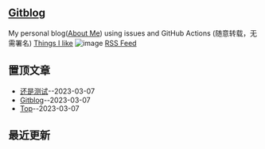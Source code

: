 ## [Gitblog](https://yanjr.github.io/gitblog/)
My personal blog([About Me](https://github.com/yanjr/gitblog/issues/282)) using issues and GitHub Actions (随意转载，无需署名)
[Things I like](https://github.com/yanjr/gitblog/issues/311)
![image](https://github.com/user-attachments/assets/a168bf11-661e-4566-b042-7fc9544de528)
[RSS Feed](https://raw.githubusercontent.com/yanjr/gitblog/master/feed.xml)

## 置顶文章
- [还是测试](https://github.com/yanjr/gitblog/issues/4)--2023-03-07
- [Gitblog](https://github.com/yanjr/gitblog/issues/3)--2023-03-07
- [Top](https://github.com/yanjr/gitblog/issues/2)--2023-03-07
## 最近更新
